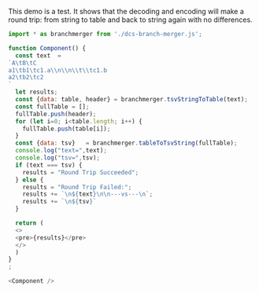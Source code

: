 This demo is a test. It shows that the decoding and encoding
will make a round trip: from string to table and back to string again
with no differences.

```js
import * as branchmerger from './dcs-branch-merger.js';

function Component() {
  const text  = 
`A\tB\tC
a1\tb1\tc1.a\\n\\n\\t\\tc1.b
a2\tb2\tc2
`
  let results;
  const {data: table, header} = branchmerger.tsvStringToTable(text);
  const fullTable = [];
  fullTable.push(header);
  for (let i=0; i<table.length; i++) {
    fullTable.push(table[i]);
  }
  const {data: tsv}   = branchmerger.tableToTsvString(fullTable);
  console.log("text=",text);
  console.log("tsv=",tsv);
  if (text === tsv) {
    results = "Round Trip Succeeded";
  } else {
    results = "Round Trip Failed:";
    results += `\n${text}\n\n---vs---\n`;
    results += `\n${tsv}`
  }

  return (
  <>
  <pre>{results}</pre>
  </>
  )
}
;

<Component />
```